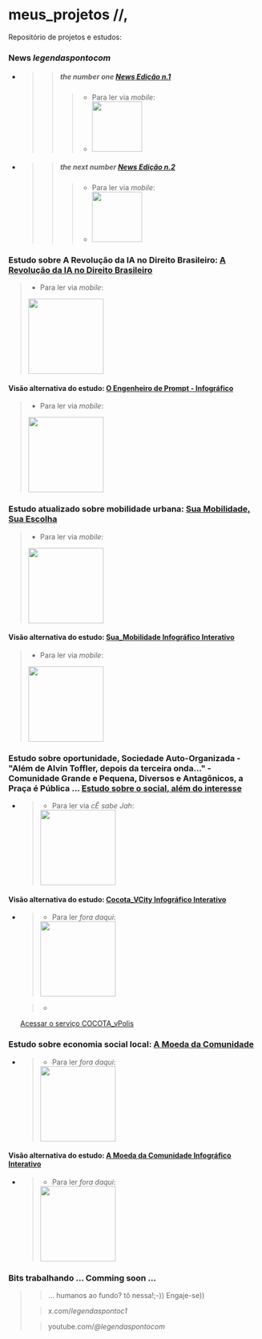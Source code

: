 # meus_projetos //,
Repositório de projetos e estudos:

### **News** *legendaspontocom*
  
* > > ##### the number one [News Edição n.1](https://tinyurl.com/n1LGNDSPNTCM)
  > > > * Para ler via *mobile*:
  > > > * <img src="https://cristianobonat.github.io/projetos/n1LGNDSPNTCM-400.png" width="100" height="100"/>

* > > ##### the next number [News Edição n.2](https://tinyurl.com/n2LGNDSPNTCM)
  > > > * Para ler via *mobile*:
  > > > * <img src="https://cristianobonat.github.io/projetos/n2LGNDSPNTCM-400.png" width="100" height="100"/>

### Estudo sobre A Revolução da IA no Direito Brasileiro: [A Revolução da IA no Direito Brasileiro](https://tinyurl.com/direitoeia)
> * Para ler via *mobile*:
>  
> <img src="https://cristianobonat.github.io/projetos/direitoeia-400.png" width="150" height="150"/>
#### Visão alternativa do estudo: [O Engenheiro de Prompt - Infográfico](https://tinyurl.com/revosilenc)
> * Para ler via *mobile*:
> 
> <img src="https://cristianobonat.github.io/projetos/revosilenc-400.png" width="150" height="150"/>
### Estudo atualizado sobre mobilidade urbana: [Sua Mobilidade, Sua Escolha](https://bit.ly/suamobilidade)
> * Para ler via *mobile*:
>  
> <img src="https://cristianobonat.github.io/projetos/bit.ly_suamobilidade.png" width="150" height="150"/>
#### Visão alternativa do estudo: [Sua_Mobilidade Infográfico Interativo](https://rebrand.ly/Infomobilidade)
> * Para ler via *mobile*:
> 
>  <img src="https://cristianobonat.github.io/projetos/rebrand.ly.infomobilidade.png" width="150" height="150"/>
### Estudo sobre oportunidade, Sociedade Auto-Organizada - "Além de Alvin Toffler, depois da terceira onda..." - Comunidade Grande e Pequena, Diversos e Antagônicos, a Praça é Pública ... [Estudo sobre o social, além do interesse](https://tinyurl.com/cocotavcity)
* > * Para ler via *cÊ sabe Jah*:
  >
  > <img src="https://cristianobonat.github.io/projetos/cocotavcity-400.png" width="150" height="150"/>
#### Visão alternativa do estudo: [Cocota_VCity Infográfico Interativo](https://tinyurl.com/cocotavcInfo)
* > * Para ler *fora daqui*:
  >
  > <img src="https://cristianobonat.github.io/projetos/cocotavcInfo-400.png" width="150" height="150"/>

  > 
  > * <a href="https://cristianobonat.github.io/cocota_vPolis" target="_blank">
  Acessar o serviço COCOTA_vPolis </a>
  >
### Estudo sobre economia social local: [A Moeda da Comunidade](https://tinyurl.com/NewComoeda)
* > * Para ler *fora daqui*:
  >
  > <img src="https://cristianobonat.github.io/projetos/NewComoeda-400.png" width="150" height="150"/>
#### Visão alternativa do estudo: [A Moeda da Comunidade Infográfico Interativo](https://tinyurl.com/NewMoeCoIn)
* > * Para ler *fora daqui*:
  >
  > <img src="https://cristianobonat.github.io/projetos/NewMoeCoIn-400.png" width="150" height="150"/>

### Bits trabalhando ... Comming soon ...
  >
  > > ... humanos ao fundo? tô nessa!;-)) Engaje-se))
  >
  > > x.com/*legendaspontoc1*
  >
  > > youtube.com/*@legendaspontocom*
